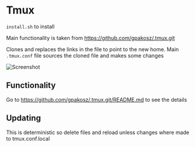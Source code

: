 Tmux
=====

`install.sh` to install

Main functionality is taken from https://github.com/gpakosz/.tmux.git

Clones and replaces the links in the file to point to the new home. Main `.tmux.conf` file sources the cloned file and makes some changes

![Screenshot](https://cloud.githubusercontent.com/assets/553208/19740585/85596a5a-9bbf-11e6-8aa1-7c8d9829c008.gif)

## Functionality

Go to https://github.com/gpakosz/.tmux.git/README.md to see the details

## Updating

This is deterministic so delete files and reload unless changes where made to tmux.conf.local

